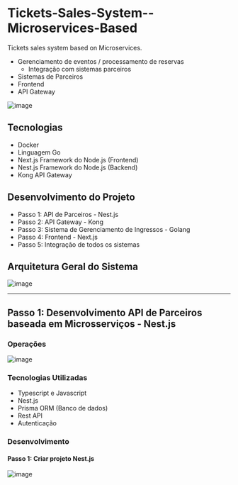 # Tickets-Sales-System--Microservices-Based
Tickets sales system based on Microservices.

- Gerenciamento de eventos / processamento de reservas
  - Integração com sistemas parceiros
- Sistemas de Parceiros
- Frontend
- API Gateway

![image](https://github.com/merciamarquesdev/Tickets-Sales-System--Microservices-Based/assets/68623425/627267bc-c920-4b0a-8cf3-f9923e5d3d4c)

## Tecnologias
- Docker
- Linguagem Go
- Next.js Framework do Node.js (Frontend)
- Nest.js Framework do Node.js (Backend)
- Kong API Gateway

## Desenvolvimento do Projeto
- Passo 1: API de Parceiros - Nest.js
- Passo 2: API Gateway - Kong
- Passo 3: Sistema de Gerenciamento de Ingressos - Golang
- Passo 4: Frontend - Next.js
- Passo 5: Integração de todos os sistemas

## Arquitetura Geral do Sistema
![image](https://github.com/merciamarquesdev/Tickets-Sales-System--Microservices-Based/assets/68623425/dbcd45f1-ef6a-43f8-a4a2-f0284bce10f8)

---

## Passo 1: Desenvolvimento API de Parceiros baseada em Microsserviços - Nest.js
### Operações
![image](https://github.com/merciamarquesdev/Tickets-Sales-System--Microservices-Based/assets/68623425/c31c8a7d-4051-4285-91ff-c77d22f5a51a)

### Tecnologias Utilizadas
- Typescript e Javascript
- Nest.js
- Prisma ORM (Banco de dados)
- Rest API
- Autenticação

### Desenvolvimento
#### Passo 1: Criar projeto Nest.js
![image](https://github.com/merciamarquesdev/Tickets-Sales-System--Microservices-Based/assets/68623425/19c5911a-89ea-4cb0-8a95-e2f0937c97ef)

